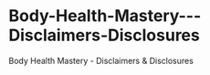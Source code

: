 # Body-Health-Mastery---Disclaimers-Disclosures
Body Health Mastery - Disclaimers &amp; Disclosures
